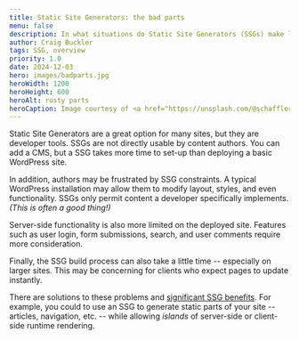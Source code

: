 ```yaml
---
title: Static Site Generators: the bad parts
menu: false
description: In what situations do Static Site Generators (SSGs) make less sense?
author: Craig Buckler
tags: SSG, overview
priority: 1.0
date: 2024-12-03
hero: images/badparts.jpg
heroWidth: 1200
heroHeight: 600
heroAlt: rusty parts
heroCaption: Image courtesy of <a href="https://unsplash.com/@schaffler">Michael Schaffler</a>
---
```


Static Site Generators are a great option for many sites, but they are developer tools. SSGs are not directly usable by content authors. You can add a CMS, but a SSG takes more time to set-up than deploying a basic WordPress site.

In addition, authors may be frustrated by SSG constraints. A typical WordPress installation may allow them to modify layout, styles, and even functionality. SSGs only permit content a developer specifically implements. *(This is often a good thing!)*

Server-side functionality is also more limited on the deployed site. Features such as user login, form submissions, search, and user comments require more consideration.

Finally, the SSG build process can also take a little time -- especially on larger sites. This may be concerning for clients who expect pages to update instantly.

There are solutions to these problems and [significant SSG benefits](--ROOT--post/ssg-good-parts/). For example, you could to use an SSG to generate static parts of your site -- articles, navigation, etc. -- while allowing *islands* of server-side or client-side runtime rendering.
